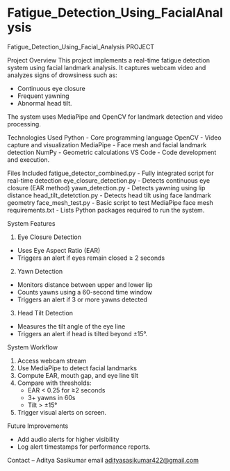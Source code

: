 # Fatigue_Detection_Using_FacialAnalysis
Fatigue_Detection_Using_Facial_Analysis PROJECT

Project Overview
This project implements a real-time fatigue detection system using facial landmark analysis. It captures webcam video and analyzes signs of drowsiness such as:
- Continuous eye closure
- Frequent yawning
- Abnormal head tilt.

The system uses MediaPipe and OpenCV for landmark detection and video processing.

Technologies Used
Python      - Core programming language
OpenCV      - Video capture and visualization
MediaPipe   - Face mesh and facial landmark detection
NumPy       - Geometric calculations
VS Code     - Code development and execution.

Files Included
fatigue_detector_combined.py - Fully integrated script for real-time detection
eye_closure_detection.py      - Detects continuous eye closure (EAR method)
yawn_detection.py             - Detects yawning using lip distance
head_tilt_detetction.py       - Detects head tilt using face landmark geometry
face_mesh_test.py             - Basic script to test MediaPipe face mesh
requirements.txt              - Lists Python packages required to run the system.

System Features
1. Eye Closure Detection
- Uses Eye Aspect Ratio (EAR)
- Triggers an alert if eyes remain closed ≥ 2 seconds
2. Yawn Detection
- Monitors distance between upper and lower lip
- Counts yawns using a 60-second time window
- Triggers an alert if 3 or more yawns detected
3. Head Tilt Detection
- Measures the tilt angle of the eye line
- Triggers an alert if head is tilted beyond ±15°.

System Workflow
1. Access webcam stream
2. Use MediaPipe to detect facial landmarks
3. Compute EAR, mouth gap, and eye line tilt
4. Compare with thresholds:
   - EAR < 0.25 for ≥2 seconds
   - 3+ yawns in 60s
   - Tilt > ±15°
5. Trigger visual alerts on screen.
   
Future Improvements
- Add audio alerts for higher visibility
- Log alert timestamps for performance reports.
  
Contact – Aditya Sasikumar email adityasasikumar422@gmail.com

